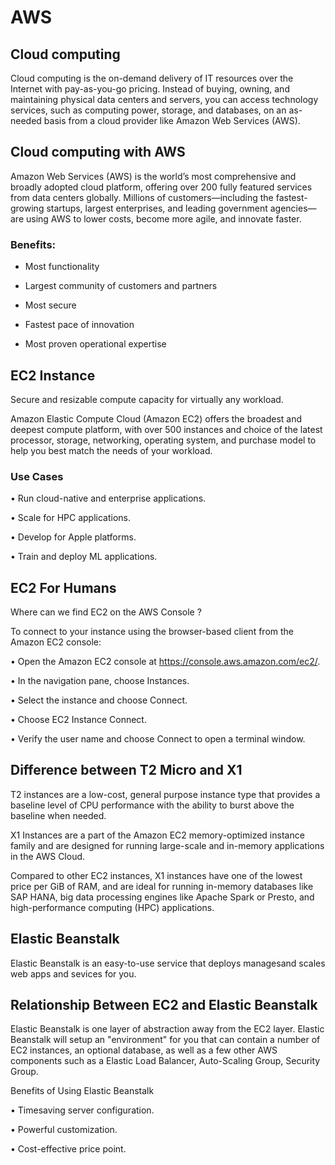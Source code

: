 # AWS

## Cloud computing

Cloud computing is the on-demand delivery of IT resources over the Internet with pay-as-you-go pricing. Instead of buying, owning, and maintaining physical data centers and servers, you can access technology services, such as computing power, storage, and databases, on an as-needed basis from a cloud provider like Amazon Web Services (AWS).

## Cloud computing with AWS

Amazon Web Services (AWS) is the world’s most comprehensive and broadly adopted cloud platform, offering over 200 fully featured services from data centers globally. Millions of customers—including the fastest-growing startups, largest enterprises, and leading government agencies—are using AWS to lower costs, become more agile, and innovate faster.

### Benefits:

-	Most functionality

-	Largest community of customers and partners


-	Most secure

-	Fastest pace of innovation


-	Most proven operational expertise

## EC2 Instance 
Secure and resizable compute capacity for virtually any workload.

Amazon Elastic Compute Cloud (Amazon EC2) offers the broadest and deepest compute platform, with over 500 instances and choice of the latest processor, storage, networking, operating system, and purchase model to help you best match the needs of your workload.
### Use Cases
•	Run cloud-native and enterprise applications.

•	Scale for HPC applications.


•	Develop for Apple platforms.

•	Train and deploy ML applications.


## EC2 For Humans
Where can we find EC2 on the AWS Console ?

To connect to your instance using the browser-based client from the Amazon EC2 console:

•	Open the Amazon EC2 console at https://console.aws.amazon.com/ec2/.

•	In the navigation pane, choose Instances.


•	Select the instance and choose Connect.

•	Choose EC2 Instance Connect.


•	Verify the user name and choose Connect to open a terminal window.

## Difference between T2 Micro and X1
T2 instances are a low-cost, general purpose instance type that provides a baseline level of CPU performance with the ability to burst above the baseline when needed.

X1 Instances are a part of the Amazon EC2 memory-optimized instance family and are designed for running large-scale and in-memory applications in the AWS Cloud.

Compared to other EC2 instances, X1 instances have one of the lowest price per GiB of RAM, and are ideal for running in-memory databases like SAP HANA, big data processing engines like Apache Spark or Presto, and high-performance computing (HPC) applications.

## Elastic Beanstalk

Elastic Beanstalk is an easy-to-use service that deploys managesand scales web apps and sevices for you.

## Relationship Between EC2 and Elastic Beanstalk

Elastic Beanstalk is one layer of abstraction away from the EC2 layer. Elastic Beanstalk will setup an "environment" for you that can contain a number of EC2 instances, an optional database, as well as a few other AWS components such as a Elastic Load Balancer, Auto-Scaling Group, Security Group.

Benefits of Using Elastic Beanstalk

•	Timesaving server configuration.

•	Powerful customization.

•	Cost-effective price point.



